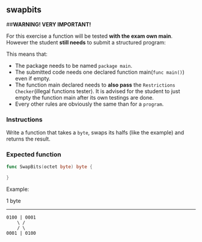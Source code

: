 ## swapbits

##**WARNING! VERY IMPORTANT!**

For this exercise a function will be tested **with the exam own main**. However the student **still needs** to submit a structured program:

This means that:

- The package needs to be named `package main`.
- The submitted code needs one declared function main(`func main()`) even if empty.
- The function main declared needs to **also pass** the `Restrictions Checker`(illegal functions tester). It is advised for the student to just empty the function main after its own testings are done.
- Every other rules are obviously the same than for a `program`.

### Instructions

Write a function that takes a `byte`, swaps its halfs (like the
example) and returns the result.

### Expected function

```go
func SwapBits(octet byte) byte {

}
```

Example:

1 byte

---

```
0100 | 0001
    \ /
    / \
0001 | 0100
```
